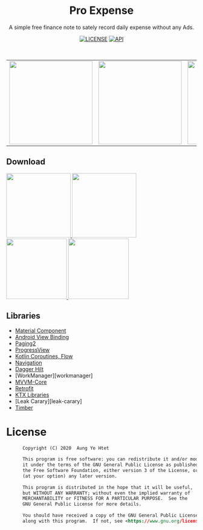 <h1 align="center">Pro Expense</h1>
<p align="center">
A simple free finance note to sately record daily expense without any Ads.
</p>

<p align="center">
  <a href="https://www.gnu.org/licenses/gpl-3.0"><img alt="LICENSE" src="https://img.shields.io/badge/License-GPLv3-blue.svg"/></a>
  <a href="https://android-arsenal.com/api?level=21"><img alt="API" src="https://img.shields.io/badge/API-21%2B-brightgreen"/></a> 
</p> <br>

<table align="center">
       <tr>
          <td><img src="https://github.com/arduia/ProExpense/blob/master/previews/screenshot_1.png" width="220"></td>
          <td><img src="https://github.com/arduia/ProExpense/blob/master/previews/screenshot_2.png" width="220"></td>
          <td><img src="https://github.com/arduia/ProExpense/blob/master/previews/screenshot_3.png" width="220"></td>
       </tr>
 </table>

 
## Download
<a href="https://play.google.com/store/apps/details?id=com.arduia.expense">
<img src="https://cdn.jsdelivr.net/gh/steverichey/google-play-badge-svg/img/en_get.svg"  width="170">
</a> 
<a href="https://appgallery.huawei.com/#/app/C102892875">
<img src="https://huaweimobileservices.com/wp-content/uploads/2019/12/AppGallery_DownlaodBadge_ENG.png"  width="170">
</a> 
<a href="https://f-droid.org/en/packages/com.arduia.expense">
<img src="https://gitlab.com/fdroid/artwork/-/raw/master/badge/get-it-on.png"  width="160" >
</a>
<a href="https://www.amazon.com/dp/B08HZFQQ3L">
<img src="https://images-na.ssl-images-amazon.com/images/G/01/mobile-apps/devportal2/res/images/amazon-appstore-badge-english-black.png"  width="160" >
</a>

## Libraries
* [Material Component][material]
* [Android View Binding][view-binding]
* [Paging2][paging]
* [ProgressView][progress-view]
* [Kotlin Coroutines, Flow][coroutines-flow]
* [Navigation][navigation]
* [Dagger Hilt][dagger-hilt]
* [WorkManager][workmanager]
* [MVVM-Core][mvvm-core]
* [Retrofit][retrofit]
* [KTX Libraries][ktx]
* [Leak Carary][leak-carary]
* [Timber][timber]


[material]: https://github.com/material-components/material-components-android
[view-binding]: https://developer.android.com/topic/libraries/view-binding
[paging]: https://developer.android.com/topic/libraries/architecture/paging
[progress-view]: https://github.com/skydoves/ProgressView
[coroutines-flow]: https://kotlinlang.org/docs/reference/coroutines/flow.html
[navigation]: https://developer.android.com/guide/navigation
[dagger-hilt]: https://dagger.dev/
[mvvm-core]: https://github.com/arduia/mvvm-core
[ktx]: https://developer.android.com/kotlin/ktx
[leak-canary]: https://github.com/square/leakcanary
[retrofit]: http://square.github.io/retrofit 
[timber]: https://github.com/JakeWharton/timber


# License
```xml
      Copyright (C) 2020  Aung Ye Htet
  
      This program is free software: you can redistribute it and/or modify
      it under the terms of the GNU General Public License as published by
      the Free Software Foundation, either version 3 of the License, or
      (at your option) any later version.
  
      This program is distributed in the hope that it will be useful,
      but WITHOUT ANY WARRANTY; without even the implied warranty of
      MERCHANTABILITY or FITNESS FOR A PARTICULAR PURPOSE.  See the
      GNU General Public License for more details.
  
      You should have received a copy of the GNU General Public License
      along with this program.  If not, see <https://www.gnu.org/licenses/>.
```


